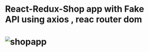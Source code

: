 <h1>React-Redux-Shop app with Fake API using axios , reac router dom<h1>

![shopapp](https://user-images.githubusercontent.com/96315482/211888483-fcbb73a0-ccad-4816-8d85-324a5f350d17.gif)
